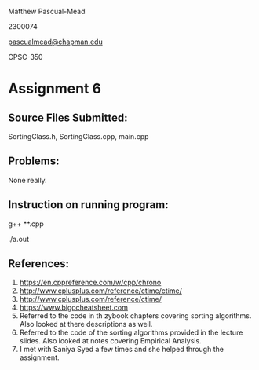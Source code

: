 Matthew Pascual-Mead

2300074

pascualmead@chapman.edu

CPSC-350

# Assignment 6

## Source Files Submitted:

SortingClass.h, SortingClass.cpp, main.cpp

## Problems:

None really.  


## Instruction on running program:

g++ **.cpp

./a.out


## References:
1. https://en.cppreference.com/w/cpp/chrono
2. http://www.cplusplus.com/reference/ctime/ctime/
3. http://www.cplusplus.com/reference/ctime/
4. https://www.bigocheatsheet.com
5. Referred to the code in th zybook chapters covering sorting algorithms. Also looked at there descriptions as well.
6. Referred to the code of the sorting algorithms provided in the lecture slides. Also looked at notes covering Empirical Analysis. 
7. I met with Saniya Syed a few times and she helped through the assignment. 
